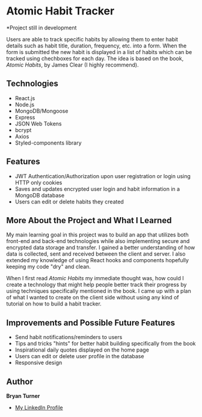 # Atomic Habit Tracker

*Project still in development

Users are able to track specific habits by allowing them to enter habit details such as habit title, duration, frequency, etc. into a form. When the form is submitted the new habit is displayed in a list of habits which can be tracked using chechboxes for each day. The idea is based on the book, *Atomic Habits*, by James Clear (I highly recommend).

## Technologies
- React.js
- Node.js
- MongoDB/Mongoose
- Express
- JSON Web Tokens
- bcrypt
- Axios
- Styled-components library

## Features
- JWT Authentication/Authorization upon user registration or login using HTTP only cookies
- Saves and updates encrypted user login and habit information in a MongoDB database
- Users can edit or delete habits they created

## More About the Project and What I Learned
My main learning goal in this project was to build an app that utilizes both front-end and back-end technologies while also implementing secure and encrypted data storage and transfer. I gained a better understanding of how data is collected, sent and received between the client and server. I also extended my knowledge of using React hooks and components hopefully keeping my code "dry" and clean. 

When I first read *Atomic Habits* my immediate thought was, how could I create a technology that might help people better track their progress by using techniques specifically mentioned in the book. I came up with a plan of what I wanted to create on the client side without using any kind of tutorial on how to build a habit tracker.  

## Improvements and Possible Future Features
- Send habit notifications/reminders to users
- Tips and tricks "hints" for better habit building specifically from the book 
- Inspirational daily quotes displayed on the home page
- Users can edit or delete user profile in the database
- Responsive design

## Author
**Bryan Turner**
- [My LinkedIn Profile](https://www.linkedin.com/in/bryanturnerdev/)
